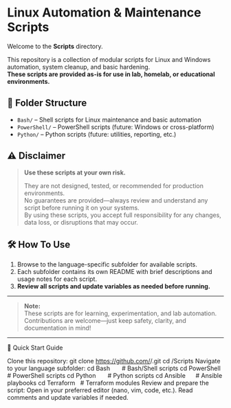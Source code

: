 # Linux Automation & Maintenance Scripts

Welcome to the **Scripts** directory.

This repository is a collection of modular scripts for Linux and Windows automation, system cleanup, and basic hardening.  
**These scripts are provided as-is for use in lab, homelab, or educational environments.**

## 📁 Folder Structure

- `Bash/` – Shell scripts for Linux maintenance and basic automation
- `PowerShell/` – PowerShell scripts (future: Windows or cross-platform)
- `Python/` – Python scripts (future: utilities, reporting, etc.)

## ⚠️ Disclaimer

> **Use these scripts at your own risk.**
>
> They are not designed, tested, or recommended for production environments.  
> No guarantees are provided—always review and understand any script before running it on your systems.  
> By using these scripts, you accept full responsibility for any changes, data loss, or disruptions that may occur.

## 🛠️ How To Use

1. Browse to the language-specific subfolder for available scripts.
2. Each subfolder contains its own README with brief descriptions and usage notes for each script.
3. **Review all scripts and update variables as needed before running.**

---

> **Note:**  
> These scripts are for learning, experimentation, and lab automation.  
> Contributions are welcome—just keep safety, clarity, and documentation in mind!

---

🏁 Quick Start Guide

Clone this repository:
git clone https://github.com/<your-username>/<repo-name>.git
cd <repo-name>/Scripts
Navigate to your language subfolder:
cd Bash       # Bash/Shell scripts
cd PowerShell # PowerShell scripts
cd Python       # Python scripts
cd Ansible      # Ansible playbooks
cd Terraform   # Terraform modules
Review and prepare the script:
Open in your preferred editor (nano, vim, code, etc.).
Read comments and update variables if needed.

